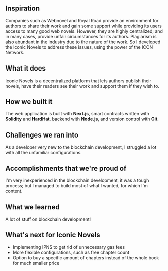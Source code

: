 ## Inspiration

Companies such as Webnovel and Royal Road provide an environment for authors to share their work and gain some support while providing its users access to many good web novels. However, they are highly centralized; and in many cases, provide unfair circumstances for its authors. Plagiarism is also abundant in the industry due to the nature of the work. So I developed the Iconic Novels to address these issues, using the power of the ICON Network.

## What it does

Iconic Novels is a decentralized platform that lets authors publish their novels, have their readers see their work and support them if they wish to.

## How we built it

The web application is built with **Next.js**, smart contracts written with **Solidity** and **HardHat**, backend with **Node.js**, and version control with **Git**.

## Challenges we ran into

As a developer very new to the blockchain development, I struggled a lot with all the unfamiliar configurations.

## Accomplishments that we're proud of

I'm very inexperienced in the blockchain development, it was a tough process; but I managed to build most of what I wanted, for which I'm content.

## What we learned

A lot of stuff on blockchain development!

## What's next for Iconic Novels
- Implementing IPNS to get rid of unnecessary gas fees
- More flexible configurations, such as free chapter count
- Option to buy a specific amount of chapters instead of the whole book for much smaller price
